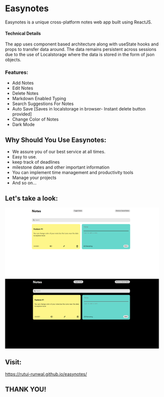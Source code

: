 # Easynotes

Easynotes is a unique cross-platform notes web app built using ReactJS.

#### Technical Details
The app uses component based architecture along with useState hooks and props to transfer data around.
The data remains persistent across sessions due to the use of Localstorage where the data is stored in the form of json objects.

### Features:
- Add Notes
- Edit Notes
- Delete Notes
- Markdown Enabled Typing
- Search Suggestions For Notes
- Auto Save [Saves in localstorage in browser- Instant delete button provided]
- Change Color of Notes
- Dark Mode

## Why Should You Use Easynotes:
- We assure you of our best service at all times.
- Easy to use.
- keep track of deadlines
- milestone dates and other important information
- You can implement time management and productivity tools
- Manage your projects
- And so on...

## Let's take a look:
![Light Mode](./assests/demo_1.png)
<br/>
![Dark Mode](./assests/demo_2.png)

## Visit: 
https://rutuj-runwal.github.io/easynotes/

## THANK YOU!

